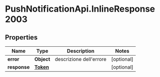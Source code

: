 # PushNotificationApi.InlineResponse2003

## Properties
Name | Type | Description | Notes
------------ | ------------- | ------------- | -------------
**error** | **Object** | descrizione dell&#x27;errore | [optional] 
**response** | [**Token**](Token.md) |  | [optional] 
